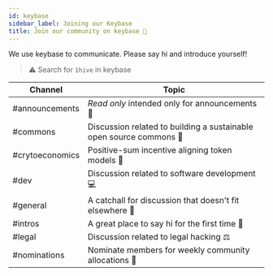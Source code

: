```yaml
---
id: keybase
sidebar_label: Joining our Keybase
title: Join our community on keybase 💬
---
```


We use keybase to communicate. Please say hi and introduce yourself!

> ⚠️ Search for `1hive` in keybase

| Channel   |     Topic      |
|----------|-------------|
| #announcements |  *Read only* intended only for announcements 📣 |
| #commons | Discussion related to building a sustainable open source commons 🌼 |
| #crytoeconomics | Positive-sum incentive aligning token models 🍯 |
| #dev | Discussion related to software development 💻 |
| #general | A catchall for discussion that doesn't fit elsewhere 🤙 |
| #intros | A great place to say hi for the first time 👋  |
| #legal | Discussion related to legal hacking ⚖|
| #nominations| Nominate members for weekly community allocations 🙏|
